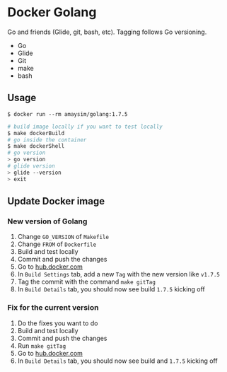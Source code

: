 # Docker Golang

Go and friends (Glide, git, bash, etc). Tagging follows Go versioning.

- Go
- Glide
- Git
- make
- bash

## Usage

`$ docker run --rm amaysim/golang:1.7.5`

```bash
# build image locally if you want to test locally
$ make dockerBuild
# go inside the container
$ make dockerShell
# go version
> go version
# glide version
> glide --version
> exit
```

## Update Docker image

### New version of Golang

1. Change `GO_VERSION` of `Makefile`
2. Change `FROM` of `Dockerfile`
3. Build and test locally
4. Commit and push the changes
5. Go to [hub.docker.com](hub.docker.com)
6. In `Build Settings` tab, add a new `Tag` with the new version like `v1.7.5`
8. Tag the commit with the command `make gitTag`
9. In `Build Details` tab, you should now see build `1.7.5` kicking off

### Fix for the current version

1. Do the fixes you want to do
2. Build and test locally
3. Commit and push the changes
4. Run `make gitTag`
5. Go to [hub.docker.com](hub.docker.com)
6. In `Build Details` tab, you should now see build and `1.7.5` kicking off

